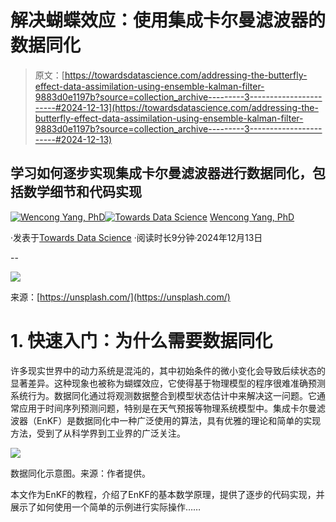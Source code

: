 # 解决蝴蝶效应：使用集成卡尔曼滤波器的数据同化

> 原文：[https://towardsdatascience.com/addressing-the-butterfly-effect-data-assimilation-using-ensemble-kalman-filter-9883d0e1197b?source=collection_archive---------3-----------------------#2024-12-13](https://towardsdatascience.com/addressing-the-butterfly-effect-data-assimilation-using-ensemble-kalman-filter-9883d0e1197b?source=collection_archive---------3-----------------------#2024-12-13)

## 学习如何逐步实现集成卡尔曼滤波器进行数据同化，包括数学细节和代码实现

[](https://medium.com/@yangwconion?source=post_page---byline--9883d0e1197b--------------------------------)[![Wencong Yang, PhD](../Images/9fc2c73c81473637365adb234e2a042b.png)](https://medium.com/@yangwconion?source=post_page---byline--9883d0e1197b--------------------------------)[](https://towardsdatascience.com/?source=post_page---byline--9883d0e1197b--------------------------------)[![Towards Data Science](../Images/a6ff2676ffcc0c7aad8aaf1d79379785.png)](https://towardsdatascience.com/?source=post_page---byline--9883d0e1197b--------------------------------) [Wencong Yang, PhD](https://medium.com/@yangwconion?source=post_page---byline--9883d0e1197b--------------------------------)

·发表于[Towards Data Science](https://towardsdatascience.com/?source=post_page---byline--9883d0e1197b--------------------------------) ·阅读时长9分钟·2024年12月13日

--

![](../Images/3dd67f12d8f564029e4a772d8a040b76.png)

来源：[https://unsplash.com/](https://unsplash.com/)

# 1\. 快速入门：为什么需要数据同化

许多现实世界中的动力系统是混沌的，其中初始条件的微小变化会导致后续状态的显著差异。这种现象也被称为蝴蝶效应，它使得基于物理模型的程序很难准确预测系统行为。数据同化通过将观测数据整合到模型状态估计中来解决这一问题。它通常应用于时间序列预测问题，特别是在天气预报等物理系统模型中。集成卡尔曼滤波器（EnKF）是数据同化中一种广泛使用的算法，具有优雅的理论和简单的实现方法，受到了从科学界到工业界的广泛关注。

![](../Images/c80af751f1c2d6635903edb10a38f214.png)

数据同化示意图。来源：作者提供。

本文作为EnKF的教程，介绍了EnKF的基本数学原理，提供了逐步的代码实现，并展示了如何使用一个简单的示例进行实际操作……
